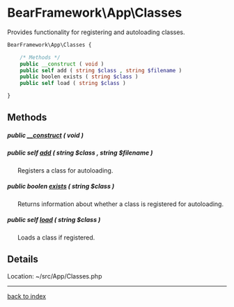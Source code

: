 # BearFramework\App\Classes

Provides functionality for registering and autoloading classes.

```php
BearFramework\App\Classes {

	/* Methods */
	public __construct ( void )
	public self add ( string $class , string $filename )
	public boolen exists ( string $class )
	public self load ( string $class )

}
```

## Methods

##### public [__construct](bearframework.app.classes.__construct.method.md) ( void )

##### public self [add](bearframework.app.classes.add.method.md) ( string $class , string $filename )

&nbsp;&nbsp;&nbsp;&nbsp;&nbsp;&nbsp;Registers a class for autoloading.

##### public boolen [exists](bearframework.app.classes.exists.method.md) ( string $class )

&nbsp;&nbsp;&nbsp;&nbsp;&nbsp;&nbsp;Returns information about whether a class is registered for autoloading.

##### public self [load](bearframework.app.classes.load.method.md) ( string $class )

&nbsp;&nbsp;&nbsp;&nbsp;&nbsp;&nbsp;Loads a class if registered.

## Details

Location: ~/src/App/Classes.php

---

[back to index](index.md)

